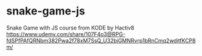 # snake-game-js

Snake Game with JS course from KODE by Hactiv8
https://www.udemy.com/share/107F4o3@RPG-fdSPfPAfQRNbm382Pwa2f78xM7SsQ_U32biGMNRvrp1bRnCmq2wditfKCP8m/
